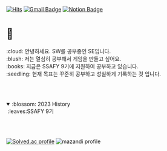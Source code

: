 <!--- 검정 #303030, 분홍 #FF9D9D
가능한 아이콘 목록 https://simpleicons.org/
뱃지 : Hits, Gmail, Notion, (Blog:naver)
[![Blog Badge](https://img.shields.io/badge/-Blog-92a8d1?logo=naver&logoColor=white&link=https://blog.naver.com/주소)](https://blog.naver.com/주소) 
[![Tistory Badge](https://img.shields.io/badge/Tech%20Blog-555263?style=flat&logoColor=white)](http://yeondube.tistory.com/)
--->

[![Hits](https://hits.seeyoufarm.com/api/count/incr/badge.svg?url=https%3A%2F%2Fgithub.com%2Fse0987&count_bg=%23303030&title_bg=%23FF9D9D&icon=&icon_color=%23FFFFFF&title=today%2Ftotal&edge_flat=false)](https://hits.seeyoufarm.com)
[![Gmail Badge](https://img.shields.io/badge/Gmail-303030?style=flat&logo=Gmail&logoColor=white)](mailto:tmdms12@gmail.com)
[![Notion Badge](https://img.shields.io/badge/-Notion-303030?logo=notion&logoColor=white&link=https://www.notion.so/se0987/Home-446e9f779e194076b6f451c3bfa7e7cf)](https://www.notion.so/se0987/Home-446e9f779e194076b6f451c3bfa7e7cf)


<h1>🐣</h1>
:cloud:  안녕하세요. SW를 공부중인 SE입니다. <br/>
:blush: 저는 열심히 공부해서 게임을 만들고 싶어요.<br/>
:books: 지금은 SSAFY 9기에 지원하여 공부하고 있습니다.<br/>
:seedling: 현재 목표는 꾸준히 공부하고 성실하게 기록하는 것 입니다.<br/>

<br/><br/>

<details open>
<summary>:blossom: 2023 History</summary>
&nbsp;:leaves:SSAFY 9기
  
</details>

<!--- 토글 접은상태 기본
<details markdown="1">
<summary>2020 History</summary>
<p>

</p>
</details>
--->

<br/><br/>

[![Solved.ac profile](http://mazassumnida.wtf/api/v2/generate_badge?boj=se)](https://solved.ac/tmdms12)
![mazandi profile](http://mazandi.herokuapp.com/api?handle=se&theme=dark)

<!--- 백준 나타내는거 알아보기
[![Solved.ac Profile](http://mazassumnida.wtf/api/v2/generate_badge?boj=se)](https://www.acmicpc.net/user/tmdms12)
[![Solved.ac Profile](http://mazassumnida.wtf/api/generate_badge?boj=tmdms12)](https://solved.ac/tmdms12)

[![Solved.ac profile](http://mazassumnida.wtf/api/v2/generate_badge?boj=se)](https://solved.ac/tmdms12)

[![Solved.ac profile grass](http://mazandi.herokuapp.com/api?handle=carbonsix&theme=dark)](https://solved.ac/tmdms12)
--->
